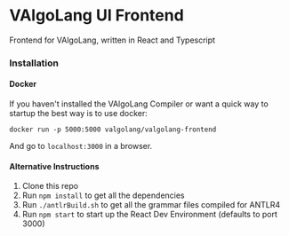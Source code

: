 # VAlgoLang UI Frontend

Frontend for VAlgoLang, written in React and Typescript

### Installation

#### Docker

If you haven't installed the VAlgoLang Compiler or want a quick way to startup the best way is to use docker:

` docker run -p 5000:5000 valgolang/valgolang-frontend  `

And go to `localhost:3000` in a browser.

#### Alternative Instructions

1. Clone this repo
2. Run `npm install` to get all the dependencies
3. Run `./antlrBuild.sh` to get all the grammar files compiled for ANTLR4
4. Run `npm start` to start up the React Dev Environment (defaults to port 3000)

